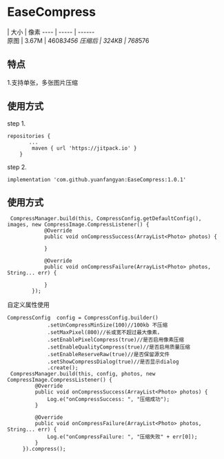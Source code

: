 # EaseCompress
   | 大小  | 像素
 ---- | ----- | ------  
 原图  | 3.67M | 4608*3456 
 压缩后  | 324KB | 768*576  
## 特点
1.支持单张，多张图片压缩
## 使用方式
step 1.
```
repositories {
       ...
        maven { url 'https://jitpack.io' }
    }
```  

step 2.
```
implementation 'com.github.yuanfangyan:EaseCompress:1.0.1'
```

## 使用方式
```
 CompressManager.build(this, CompressConfig.getDefaultConfig(), images, new CompressImage.CompressListener() {
            @Override
            public void onCompressSuccess(ArrayList<Photo> photos) {
                
            }

            @Override
            public void onCompressFailure(ArrayList<Photo> photos, String... err) {

            }
        });
 ```       
        
   自定义属性使用   
   ```
  CompressConfig  config = CompressConfig.builder()
                .setUnCompressMinSize(100)//100kb 不压缩
                .setMaxPixel(800)//长或宽不超过最大像素，
                .setEnablePixelCompress(true)//是否启用像素压缩
                .setEnableQualityCompress(true)//是否启用质量压缩
                .setEnableReserveRaw(true)//是否保留源文件
                .setShowCompressDialog(true)//是否显示dialog
                .create();
    CompressManager.build(this, config, photos, new CompressImage.CompressListener() {
            @Override
            public void onCompressSuccess(ArrayList<Photo> photos) {
                Log.e("onCompressSuccess: ", "压缩成功");
            }

            @Override
            public void onCompressFailure(ArrayList<Photo> photos, String... err) {
                Log.e("onCompressFailure: ", "压缩失败" + err[0]);
            }
        }).compress();  
```
        
        
        
 
